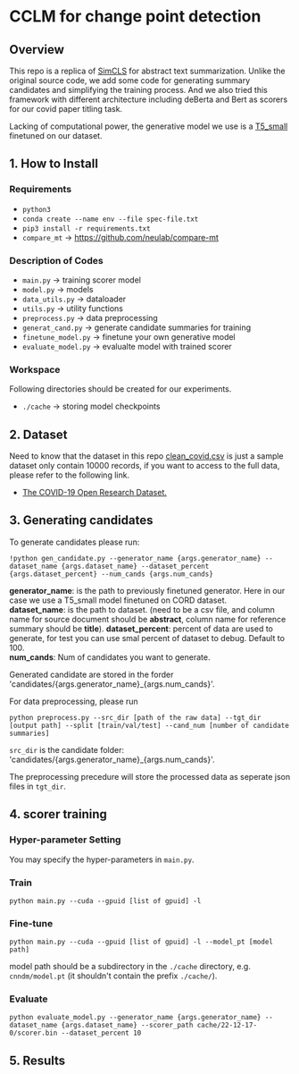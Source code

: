 # CCLM for change point detection

## Overview
This repo is a replica of [SimCLS](https://arxiv.org/abs/2106.01890v1) for abstract text summarization. Unlike the original source code, we add some code for generating summary candidates and simplifying the training process. And we also tried this framework with different architecture including deBerta and Bert as scorers for our covid paper titling task.

Lacking of computational power, the generative model we use is a [T5_small ](https://huggingface.co/t5-small) finetuned on our dataset.


## 1. How to Install

### Requirements
- `python3`
- `conda create --name env --file spec-file.txt`
- `pip3 install -r requirements.txt`
- `compare_mt` -> https://github.com/neulab/compare-mt

### Description of Codes
- `main.py` -> training scorer model
- `model.py` -> models
- `data_utils.py` -> dataloader
- `utils.py` -> utility functions
- `preprocess.py` -> data preprocessing
- `generat_cand.py` -> generate candidate summaries for training
- `finetune_model.py` -> finetune your own generative model
- `evaluate_model.py` -> evalualte model with trained scorer

### Workspace
Following directories should be created for our experiments.
- `./cache` -> storing model checkpoints
## 2. Dataset
Need to know that the dataset in this repo [clean_covid.csv](clean_covid.csv) is just a sample dataset only contain 10000 records, if you want to access to the full data, please refer to the following link.

- [The COVID-19 Open Research Dataset.](https://learn.microsoft.com/en-us/azure/open-datasets/dataset-covid-19-open-research?tabs=azure-storage)

## 3. Generating candidates

To generate candidates please run:
```
!python gen_candidate.py --generator_name {args.generator_name} --dataset_name {args.dataset_name} --dataset_percent {args.dataset_percent} --num_cands {args.num_cands}
```
**generator_name**: is the path to previously finetuned generator. Here in our case we use a T5_small model finetuned on CORD dataset.  
**dataset_name**: is the path to dataset. (need to be a csv file, and column name for source document should be **abstract**, column name for reference summary should be **title**). 
**dataset_percent**: percent of data are used to generate, for test you can use smal percent of dataset to debug. Default to 100.  
**num_cands**: Num of candidates you want to generate.  

Generated candidate are stored in the forder 'candidates/{args.generator_name}_{args.num_cands}'.  

For data preprocessing, please run
```
python preprocess.py --src_dir [path of the raw data] --tgt_dir [output path] --split [train/val/test] --cand_num [number of candidate summaries]
```
`src_dir` is the candidate folder: 'candidates/{args.generator_name}_{args.num_cands}'.

The preprocessing precedure will store the processed data as seperate json files in `tgt_dir`.

## 4. scorer training

### Hyper-parameter Setting
You may specify the hyper-parameters in `main.py`.

### Train
```
python main.py --cuda --gpuid [list of gpuid] -l
```
### Fine-tune
```
python main.py --cuda --gpuid [list of gpuid] -l --model_pt [model path]
```
model path should be a subdirectory in the `./cache` directory, e.g. `cnndm/model.pt` (it shouldn't contain the prefix `./cache/`).

### Evaluate
```
python evaluate_model.py --generator_name {args.generator_name} --dataset_name {args.dataset_name} --scorer_path cache/22-12-17-0/scorer.bin --dataset_percent 10
```

## 5. Results